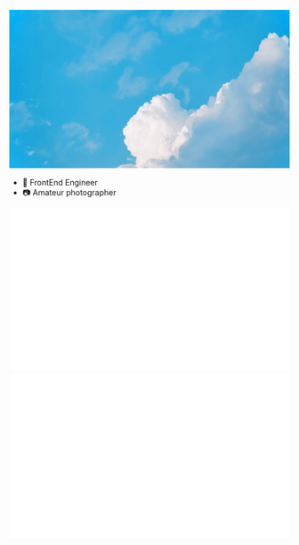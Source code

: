 

<div align="center">

<a href="https://github.com/Aaaaash">
  
![Cloud](https://raw.githubusercontent.com/Aaaaash/Aaaaash/main/Cloud.jpg)


</a>

</div>

- 💼 FrontEnd Engineer
- 📷 Amateur photographer

<div align="center">

<a href="https://github.com/Aaaaash">
  
![](https://raw.githubusercontent.com/Aaaaash/github-stats/master/generated/overview.svg)
![](https://raw.githubusercontent.com/Aaaaash/github-stats/master/generated/languages.svg)

</a>

</div>

